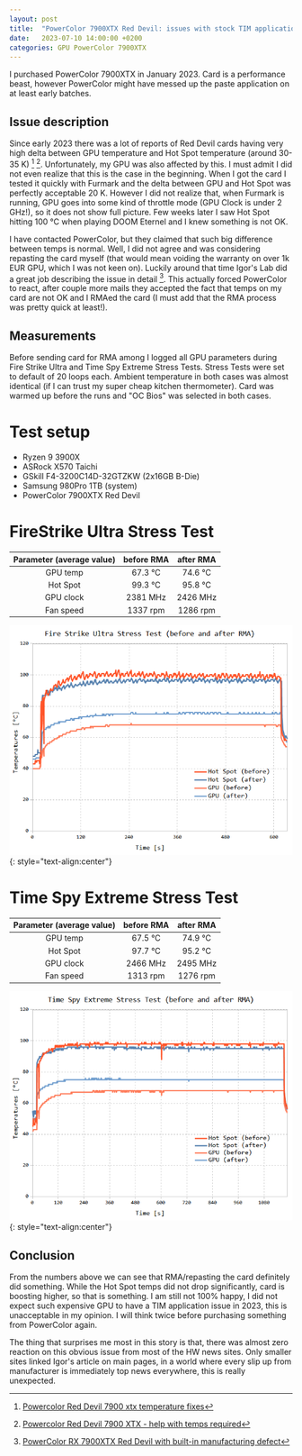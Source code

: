 ```yaml
---
layout: post
title:  "PowerColor 7900XTX Red Devil: issues with stock TIM application"
date:   2023-07-10 14:00:00 +0200
categories: GPU PowerColor 7900XTX 
---
```

I purchased PowerColor 7900XTX in January 2023. Card is a performance beast,
however PowerColor might have messed up the paste application on at least
early batches.

<!--more-->

## Issue description

Since early 2023 there was a lot of reports of Red Devil cards having very
high delta between GPU temperature and Hot Spot temperature (around 30-35 K) [^1]
[^2]. Unfortunately, my GPU was also affected by this. I must admit I did not
even realize that this is the case in the beginning. When I got the card
I tested it quickly with Furmark and the delta between GPU and Hot Spot was perfectly
acceptable 20 K. However I did not realize that, when Furmark is running, GPU
goes into some kind of throttle mode (GPU Clock is under 2 GHz!), so it does not
show full picture. Few weeks later I saw Hot Spot hitting 100 °C when playing
DOOM Eternel and I knew something is not OK.

I have contacted PowerColor, but they claimed that such big difference between
temps is normal. Well, I did not agree and was considering repasting the card
myself (that would mean voiding the warranty on over 1k EUR GPU, which I was not
keen on). Luckily around that time Igor's Lab did a great job describing the issue
in detail [^3]. This actually forced PowerColor to react, after couple more mails
they accepted the fact that temps on my card are not OK and I RMAed the card
(I must add that the RMA process was pretty quick at least!).

## Measurements

Before sending card for RMA among I logged all GPU parameters during Fire Strike
Ultra and Time Spy Extreme Stress Tests. Stress Tests were set to default of 20
loops each. Ambient temperature in both cases was almost identical (if I can
trust my super cheap kitchen thermometer). Card was warmed up before the runs and
"OC Bios" was selected in both cases.

# Test setup

* Ryzen 9 3900X
* ASRock X570 Taichi
* GSkill F4-3200C14D-32GTZKW (2x16GB B-Die)
* Samsung 980Pro 1TB (system)
* PowerColor 7900XTX Red Devil

# FireStrike Ultra Stress Test

| Parameter (average value) | before RMA | after RMA |
|:--------:|:-------:|:-------:|
| GPU temp | 67.3 °C | 74.6 °C |
| Hot Spot | 99.3 °C | 95.8 °C |
| GPU clock | 2381 MHz | 2426 MHz |
| Fan speed | 1337 rpm | 1286 rpm |

![Temperatures during Fire Strike Ultra](/assets/PowerColor_7900XTX_TIM/firestrike_ultra.png)
{: style="text-align:center"}

# Time Spy Extreme Stress Test

| Parameter (average value) | before RMA | after RMA |
|:--------:|:-------:|:-------:|
| GPU temp | 67.5 °C | 74.9 °C |
| Hot Spot | 97.7 °C | 95.2 °C |
| GPU clock | 2466 MHz | 2495 MHz |
| Fan speed | 1313 rpm | 1276 rpm |

![Temperatures during Time Spy Extreme](/assets/PowerColor_7900XTX_TIM/timespy_extreme.png)
{: style="text-align:center"\}

## Conclusion

From the numbers above we can see that RMA/repasting the card definitely did
something. While the Hot Spot temps did not drop significantly, card is boosting
higher, so that is something. I am still not 100% happy, I did not expect such
expensive GPU to have a TIM application issue in 2023, this is unacceptable in my
opinion. I will think twice before purchasing something from PowerColor again.

The thing that surprises me most in this story is that, there was almost zero
reaction on this obvious issue from most of the HW news sites. Only smaller sites
linked Igor's article on main pages, in a world where every slip up from
manufacturer is immediately top news everywhere, this is really unexpected.

[^1]: [Powercolor Red Devil 7900 xtx temperature fixes](https://www.reddit.com/r/Amd/comments/11btuar/powercolor_red_devil_7900_xtx_temperature_fixes/)
[^2]: [Powercolor Red Devil 7900 XTX - help with temps required](https://www.reddit.com/r/AMDHelp/comments/138fzje/powercolor_red_devil_7900_xtx_help_with_temps/)
[^3]: [PowerColor RX 7900XTX Red Devil with built-in manufacturing defect](https://www.igorslab.de/en/powercolor-rx-7900xtx-red-devil-mit-eingebautem-herstellungsfehler-wenn-der-hotspot-zum-standard-wird/)
